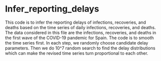 # Infer_reporting_delays 
This code is to infer the reporting delays of infections, recoveries, and deaths based on the time series of daily infections, recoveries, and deaths. 
The data considered in this file are the infections, recoveries, and deaths in the first wave of the COVID-19 pandemic for Spain.
The code is to smooth the time series first. 
In each step, we randomly choose candidate delay parameters. Then we do 10^7 random search to find the delay distributions which can make the revised time series turn proportional to each other. 
